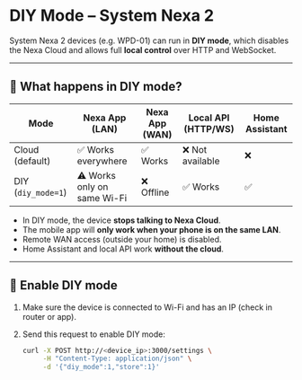 # DIY Mode – System Nexa 2

System Nexa 2 devices (e.g. WPD-01) can run in **DIY mode**, which disables the Nexa Cloud and allows full **local control** over HTTP and WebSocket.

---

## 🔹 What happens in DIY mode?

| Mode        | Nexa App (LAN) | Nexa App (WAN) | Local API (HTTP/WS) | Home Assistant |
|-------------|----------------|----------------|---------------------|----------------|
| Cloud (default) | ✅ Works everywhere | ✅ Works | ❌ Not available | ❌ |
| DIY (`diy_mode=1`) | ⚠️ Works only on same Wi-Fi | ❌ Offline | ✅ Works | ✅ |

- In DIY mode, the device **stops talking to Nexa Cloud**.  
- The mobile app will **only work when your phone is on the same LAN**.  
- Remote WAN access (outside your home) is disabled.  
- Home Assistant and local API work **without the cloud**.

---

## 🔹 Enable DIY mode

1. Make sure the device is connected to Wi-Fi and has an IP (check in router or app).  
2. Send this request to enable DIY mode:

   ```bash
   curl -X POST http://<device_ip>:3000/settings \
        -H "Content-Type: application/json" \
        -d '{"diy_mode":1,"store":1}'
